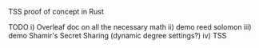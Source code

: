 TSS proof of concept in Rust

TODO
i) Overleaf doc on all the necessary math
ii) demo reed solomon
iii) demo Shamir's Secret Sharing (dynamic degree settings?)
iv) TSS 
